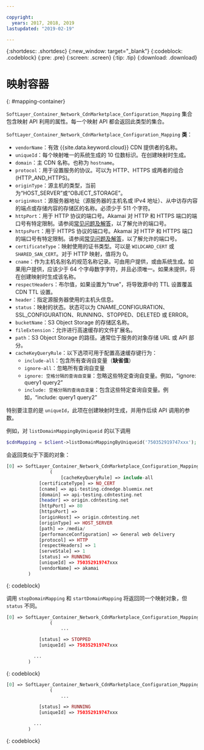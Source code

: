 ```yaml
---

copyright:
  years: 2017, 2018, 2019
lastupdated: "2019-02-19"

---
```


{:shortdesc: .shortdesc}
{:new_window: target="_blank"}
{:codeblock: .codeblock}
{:pre: .pre}
{:screen: .screen}
{:tip: .tip}
{:download: .download}  

# 映射容器
{: #mapping-container}

`SoftLayer_Container_Network_CdnMarketplace_Configuration_Mapping` 集合包含映射 API 利用的属性。每一个映射 API 都会返回此类型的集合。

`SoftLayer_Container_Network_CdnMarketplace_Configuration_Mapping` **类**：

* `vendorName`：有效 {{site.data.keyword.cloud}} CDN 提供者的名称。
* `uniqueId`：每个映射唯一的系统生成的 10 位数标识。在创建映射时生成。
* `domain`：主 CDN 名称。也称为 `hostname`。
* `protocol`：用于设置服务的协议。可以为 HTTP、HTTPS 或两者的组合 (HTTP_AND_HTTPS)。
* `originType`：源主机的类型，当前为“HOST_SERVER”或“OBJECT_STORAGE”。
* `originHost`：源服务器地址（源服务器的主机名或 IPv4 地址）、从中访存内容的端点或存储内容的存储区的名称。必须少于 511 个字符。
* `httpPort`：用于 HTTP 协议的端口号。Akamai 对 HTTP 和 HTTPS 端口的端口号有特定限制。请参阅[常见问题及解答](/docs/infrastructure/CDN/faqs.html#are-there-any-restrictions-on-what-http-and-https-port-numbers-are-allowed-for-akamai-)，以了解允许的端口号。
* `httpsPort`：用于 HTTPS 协议的端口号。Akamai 对 HTTP 和 HTTPS 端口的端口号有特定限制。请参阅[常见问题及解答](/docs/infrastructure/CDN/faqs.html#are-there-any-restrictions-on-what-http-and-https-port-numbers-are-allowed-for-akamai-)，以了解允许的端口号。
* `certificateType`：映射使用的证书类型。可以是 `WILDCARD_CERT` 或 `SHARED_SAN_CERT`。对于 HTTP 映射，值将为 0。
* `cname`：作为主机名别名的规范名称记录。可由用户提供，或由系统生成。如果用户提供，应该少于 64 个字母数字字符，并且必须唯一。如果未提供，将在创建映射时生成该名称。
* `respectHeaders`：布尔值，如果设置为“true”，将导致源中的 TTL 设置覆盖 CDN TTL 设置。
* `header`：指定源服务器使用的主机头信息。
* `status`：映射的状态。状态可以为 CNAME_CONFIGURATION、SSL_CONFIGURATION、RUNNING、STOPPED、DELETED 或 ERROR。
* `bucketName`：S3 Object Storage 的存储区名称。
* `fileExtension`：允许进行高速缓存的文件扩展名。
* `path`：S3 Object Storage 的路径。通常位于服务的对象存储 URL 或 API 部分。
* `cacheKeyQueryRule`：以下选项可用于配置高速缓存键行为：
  * `include-all`：包含所有查询自变量（**缺省值**）
  * `ignore-all`：忽略所有查询自变量
  * `ignore: 空格分隔的查询自变量`：忽略这些特定查询自变量。例如，“ignore: query1 query2”
  * `include: 空格分隔的查询自变量`：包含这些特定查询自变量。例如，“include: query1 query2”

特别要注意的是 `uniqueId`，此项在创建映射时生成，并用作后续 API 调用的参数。

例如，对 `listDomainMappingByUniqueid` 的以下调用  
```php  
$cdnMapping = $client->listDomainMappingByUniqueid('750352919747xxx');  
```

会返回类似于下面的对象：

```php  
[0] => SoftLayer_Container_Network_CdnMarketplace_Configuration_Mapping Object
                (
                    [cacheKeyQueryRule] => include-all
            [certificateType] => NO_CERT
            [cname] => api-testing.cdnedge.bluemix.net
            [domain] => api-testing.cdntesting.net
            [header] => origin.cdntesting.net
            [httpPort] => 80
            [httpsPort] =>
            [originHost] => origin.cdntesting.net
            [originType] => HOST_SERVER
            [path] => /media/
            [performanceConfiguration] => General web delivery
            [protocol] => HTTP
            [respectHeaders] => 1
            [serveStale] => 1
            [status] => RUNNING
            [uniqueId] => 750352919747xxx
            [vendorName] => akamai
        )

```
{: codeblock}

调用 `stopDomainMapping` 和 `startDomainMapping` 将返回同一个映射对象，但 `status` 不同。

```php  
[0] => SoftLayer_Container_Network_CdnMarketplace_Configuration_Mapping Object
                (
                    ...

            [status] => STOPPED
            [uniqueId] => 750352919747xxx

          ...
        )

```
{: codeblock}

```php  
[0] => SoftLayer_Container_Network_CdnMarketplace_Configuration_Mapping Object
                (
                    ...

            [status] => RUNNING
            [uniqueId] => 750352919747xxx

          ...
        )

```
{: codeblock}

